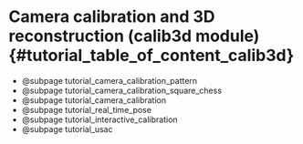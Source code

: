 Camera calibration and 3D reconstruction (calib3d module) {#tutorial_table_of_content_calib3d}
==========================================================

-   @subpage tutorial_camera_calibration_pattern
-   @subpage tutorial_camera_calibration_square_chess
-   @subpage tutorial_camera_calibration
-   @subpage tutorial_real_time_pose
-   @subpage tutorial_interactive_calibration
-   @subpage tutorial_usac
